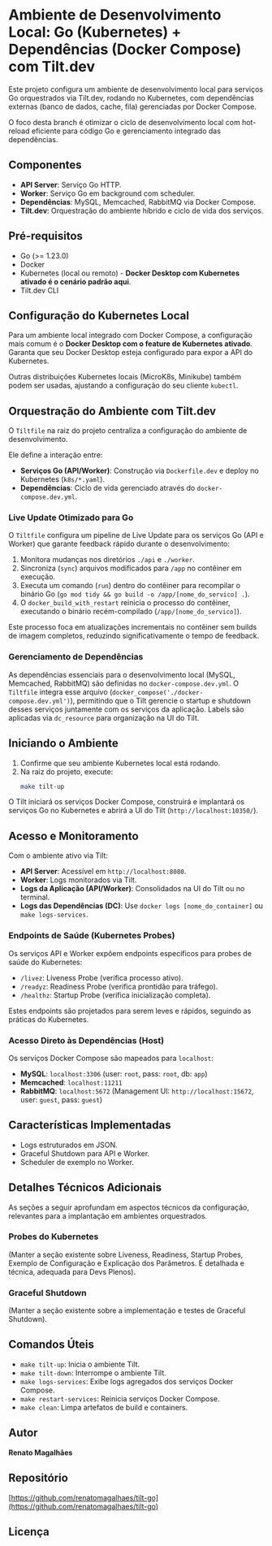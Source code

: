 # Ambiente de Desenvolvimento Local: Go (Kubernetes) + Dependências (Docker Compose) com Tilt.dev

Este projeto configura um ambiente de desenvolvimento local para serviços Go orquestrados via Tilt.dev, rodando no Kubernetes, com dependências externas (banco de dados, cache, fila) gerenciadas por Docker Compose.

O foco desta branch é otimizar o ciclo de desenvolvimento local com hot-reload eficiente para código Go e gerenciamento integrado das dependências.

## Componentes

*   **API Server**: Serviço Go HTTP.
*   **Worker**: Serviço Go em background com scheduler.
*   **Dependências**: MySQL, Memcached, RabbitMQ via Docker Compose.
*   **Tilt.dev**: Orquestração do ambiente híbrido e ciclo de vida dos serviços.

## Pré-requisitos

*   Go (>= 1.23.0)
*   Docker
*   Kubernetes (local ou remoto) - **Docker Desktop com Kubernetes ativado é o cenário padrão aqui**.
*   Tilt.dev CLI

## Configuração do Kubernetes Local

Para um ambiente local integrado com Docker Compose, a configuração mais comum é o **Docker Desktop com o feature de Kubernetes ativado**. Garanta que seu Docker Desktop esteja configurado para expor a API do Kubernetes.

Outras distribuições Kubernetes locais (MicroK8s, Minikube) também podem ser usadas, ajustando a configuração do seu cliente `kubectl`.

## Orquestração do Ambiente com Tilt.dev

O `Tiltfile` na raiz do projeto centraliza a configuração do ambiente de desenvolvimento.

Ele define a interação entre:

*   **Serviços Go (API/Worker)**: Construção via `Dockerfile.dev` e deploy no Kubernetes (`k8s/*.yaml`).
*   **Dependências**: Ciclo de vida gerenciado através do `docker-compose.dev.yml`.

### Live Update Otimizado para Go

O `Tiltfile` configura um pipeline de Live Update para os serviços Go (API e Worker) que garante feedback rápido durante o desenvolvimento:

1.  Monitora mudanças nos diretórios `./api` e `./worker`.
2.  Sincroniza (`sync`) arquivos modificados para `/app` no contêiner em execução.
3.  Executa um comando (`run`) dentro do contêiner para recompilar o binário Go (`go mod tidy && go build -o /app/[nome_do_servico] .`).
4.  O `docker_build_with_restart` reinicia o processo do contêiner, executando o binário recém-compilado (`/app/[nome_do_servico]`).

Este processo foca em atualizações incrementais no contêiner sem builds de imagem completos, reduzindo significativamente o tempo de feedback.

### Gerenciamento de Dependências

As dependências essenciais para o desenvolvimento local (MySQL, Memcached, RabbitMQ) são definidas no `docker-compose.dev.yml`. O `Tiltfile` integra esse arquivo (`docker_compose('./docker-compose.dev.yml')`), permitindo que o Tilt gerencie o startup e shutdown desses serviços juntamente com os serviços da aplicação. Labels são aplicadas via `dc_resource` para organização na UI do Tilt.

## Iniciando o Ambiente

1.  Confirme que seu ambiente Kubernetes local está rodando.
2.  Na raiz do projeto, execute:
    ```bash
    make tilt-up
    ```

O Tilt iniciará os serviços Docker Compose, construirá e implantará os serviços Go no Kubernetes e abrirá a UI do Tilt (`http://localhost:10350/`).

## Acesso e Monitoramento

Com o ambiente ativo via Tilt:

*   **API Server**: Acessível em `http://localhost:8080`.
*   **Worker**: Logs monitorados via Tilt.
*   **Logs da Aplicação (API/Worker)**: Consolidados na UI do Tilt ou no terminal.
*   **Logs das Dependências (DC)**: Use `docker logs [nome_do_container]` ou `make logs-services`.

### Endpoints de Saúde (Kubernetes Probes)

Os serviços API e Worker expõem endpoints específicos para probes de saúde do Kubernetes:

*   `/livez`: Liveness Probe (verifica processo ativo).
*   `/readyz`: Readiness Probe (verifica prontidão para tráfego).
*   `/healthz`: Startup Probe (verifica inicialização completa).

Estes endpoints são projetados para serem leves e rápidos, seguindo as práticas do Kubernetes.

### Acesso Direto às Dependências (Host)

Os serviços Docker Compose são mapeados para `localhost`:

*   **MySQL**: `localhost:3306` (user: `root`, pass: `root`, db: `app`)
*   **Memcached**: `localhost:11211`
*   **RabbitMQ**: `localhost:5672` (Management UI: `http://localhost:15672`, user: `guest`, pass: `guest`)

## Características Implementadas

*   Logs estruturados em JSON.
*   Graceful Shutdown para API e Worker.
*   Scheduler de exemplo no Worker.

## Detalhes Técnicos Adicionais

As seções a seguir aprofundam em aspectos técnicos da configuração, relevantes para a implantação em ambientes orquestrados.

### Probes do Kubernetes

(Manter a seção existente sobre Liveness, Readiness, Startup Probes, Exemplo de Configuração e Explicação dos Parâmetros. É detalhada e técnica, adequada para Devs Plenos).

### Graceful Shutdown

(Manter a seção existente sobre a implementação e testes de Graceful Shutdown).

## Comandos Úteis

*   `make tilt-up`: Inicia o ambiente Tilt.
*   `make tilt-down`: Interrompe o ambiente Tilt.
*   `make logs-services`: Exibe logs agregados dos serviços Docker Compose.
*   `make restart-services`: Reinicia serviços Docker Compose.
*   `make clean`: Limpa artefatos de build e containers.

## Autor

**Renato Magalhães**

## Repositório

[https://github.com/renatomagalhaes/tilt-go](https://github.com/renatomagalhaes/tilt-go)

## Licença